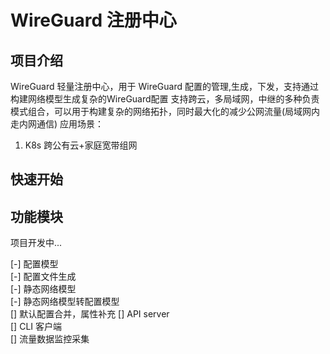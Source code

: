 # WireGuard 注册中心
## 项目介绍
WireGuard 轻量注册中心，用于 WireGuard 配置的管理,生成，下发，支持通过构建网络模型生成复杂的WireGuard配置
支持跨云，多局域网，中继的多种负责模式组合，可以用于构建复杂的网络拓扑，同时最大化的减少公网流量(局域网内走内网通信)
应用场景：
1. K8s 跨公有云+家庭宽带组网

## 快速开始

## 功能模块

项目开发中...

[-] 配置模型  
[-] 配置文件生成  
[-] 静态网络模型  
[-] 静态网络模型转配置模型  
[] 默认配置合并，属性补充
[] API server  
[] CLI 客户端   
[] 流量数据监控采集  
